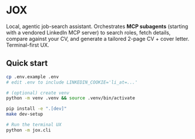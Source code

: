 # JOX

Local, agentic job-search assistant. Orchestrates **MCP subagents** (starting with a vendored
LinkedIn MCP server) to search roles, fetch details, compare against your CV, and generate a
tailored 2-page CV + cover letter. Terminal-first UX.

## Quick start

```bash
cp .env.example .env
# edit .env to include LINKEDIN_COOKIE='li_at=...'

# (optional) create venv
python -m venv .venv && source .venv/bin/activate

pip install -e ".[dev]"
make dev-setup

# Run the terminal UX
python -m jox.cli
